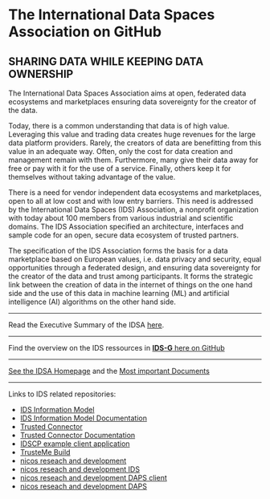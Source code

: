 # The International Data Spaces Association on GitHub

## SHARING DATA WHILE KEEPING DATA OWNERSHIP

The International Data Spaces Association aims at open, federated data ecosystems and marketplaces ensuring data sovereignty for the creator of the data.

Today, there is a common understanding that data is of high value. Leveraging this value and trading data creates huge revenues for the large data platform providers. Rarely, the creators of data are benefitting from this value in an adequate way. Often, only the cost for data creation and management remain with them. Furthermore, many give their data away for free or pay with it for the use of a service. Finally, others keep it for themselves without taking advantage of the value.

There is a need for vendor independent data ecosystems and marketplaces, open to all at low cost and with low entry barriers. This need is addressed by the International Data Spaces (IDS) Association, a nonprofit organization with today about 100 members from various industrial and scientific domains. The IDS Association specified an architecture, interfaces and sample code for an open, secure data ecosystem of trusted partners.

The specification of the IDS Association forms the basis for a data marketplace based on European values, i.e. data privacy and security, equal opportunities through a federated design, and ensuring data sovereignty for the creator of the data and trust among participants. It forms the strategic link between the creation of data in the internet of things on the one hand side and the use of this data in machine learning (ML) and artificial intelligence (AI) algorithms on the other hand side.

---

Read the Executive Summary of the IDSA [here](https://www.internationaldataspaces.org/publications/sharing-data-while-keeping-data-ownership-the-potential-of-ids-for-the-data-economy/).

---

Find the overview on the IDS ressources in [**IDS-G** here on GitHub](https://github.com/International-Data-Spaces-Association/IDS-G)

---
[See the IDSA Homepage](https://www.internationaldataspaces.org) and the [Most important Documents](https://www.internationaldataspaces.org/info-package/)

---

Links to IDS related repositories:
* [IDS Information Model](https://github.com/IndustrialDataSpace/InformationModel)
* [IDS Information Model Documentation](https://github.com/IndustrialDataSpace/Documentation)
* [Trusted Connector](https://github.com/industrial-data-space/trusted-connector)
* [Trusted Connector Documentation](https://github.com/industrial-data-space/trusted-connector-documentation)
* [IDSCP example client application ](https://github.com/industrial-data-space/ids-comm-example)
* [TrusteMe Build](https://github.com/industrial-data-space/trustme_build)
* [nicos reseach and development](https://github.com/nicosResearchAndDevelopment)
* [nicos reseach and development IDS](https://github.com/nicosResearchAndDevelopment/nrd-ids)
* [nicos reseach and development DAPS client](https://github.com/nicosResearchAndDevelopment/nrd-ids-daps-dc-client-nodejs)
* [nicos reseach and development DAPS](https://github.com/nicosResearchAndDevelopment/nrd-ids-daps-dc)
